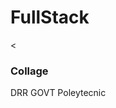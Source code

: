 # FullStack
<html>
   <<body>
     <h3>
       Collage 
     </h3>
     <p>
       DRR GOVT Poleytecnic
     </p>
   </body>
</html>
